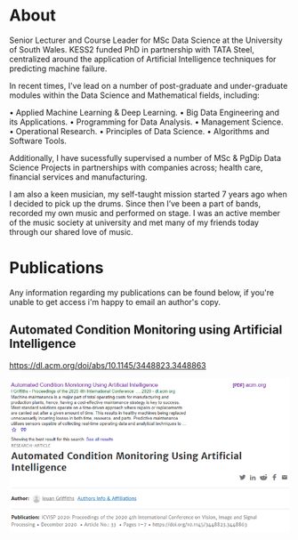 # About

Senior Lecturer and Course Leader for MSc Data Science at the University of South Wales. KESS2 funded PhD in partnership with TATA Steel, centralized around the application of Artificial Intelligence techniques for predicting machine failure.

In recent times, I've lead on a number of post-graduate and under-graduate modules within the Data Science and Mathematical fields, including:
 
 • Applied Machine Learning & Deep Learning.
 • Big Data Engineering and its Applications.
 • Programming for Data Analysis.
 • Management Science.
 • Operational Research.
 • Principles of Data Science.
 • Algorithms and Software Tools.

Additionally, I have sucessfully supervised a number of MSc & PgDip Data Science Projects in partnerships with companies across; health care, financial services and manufacturing. 

I am also a keen musician, my self-taught mission started 7 years ago when I decided to pick up the drums. Since then I’ve been a part of bands, recorded my own music and performed on stage. I was an active member of the music society at university and met many of my friends today through our shared love of music.



# Publications
Any information regarding my publications can be found below, if you're unable to get access i'm happy to email an author's copy.
## Automated Condition Monitoring using Artificial Intelligence
https://dl.acm.org/doi/abs/10.1145/3448823.3448863

![alt text](https://github.com/YantoPersonal/GitImages/blob/main/paper_img_2.png)
<!---
YantoPersonal/YantoPersonal is a ✨ special ✨ repository because its `README.md` (this file) appears on your GitHub profile.
You can click the Preview link to take a look at your changes.
--->
